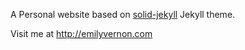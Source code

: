 
A Personal website based on [solid-jekyll](https://github.com/st4ple/solid-jekyll) Jekyll theme.

Visit me at http://emilyvernon.com
